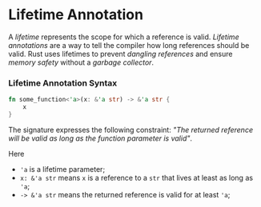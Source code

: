 # Lifetime Annotation

A *lifetime* represents the scope for which a reference is valid.
*Lifetime annotations* are a way to tell the compiler how long references should be valid. 
Rust uses lifetimes to prevent *dangling references* and ensure *memory safety* without a *garbage collector*.

### Lifetime Annotation Syntax

```rust
fn some_function<'a>(x: &'a str) -> &'a str {
    x
}
```

The signature expresses the following constraint:
*"The returned reference will be valid as long as the function parameter is valid"*.

Here
- `'a` is a lifetime parameter;
- `x: &'a str` means `x` is a reference to a `str` that lives at least as long as `'a`;
- `-> &'a str` means the returned reference is valid for at least `'a`;


